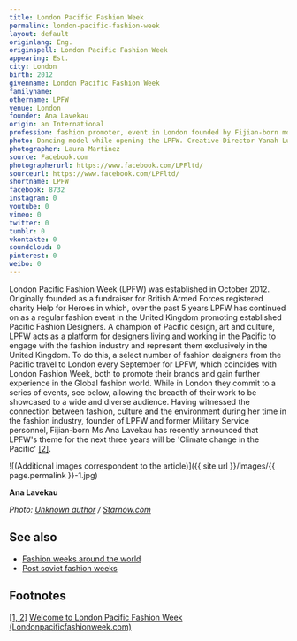 ```yaml
---
title: London Pacific Fashion Week
permalink: london-pacific-fashion-week
layout: default
originlang: Eng.
originspell: London Pacific Fashion Week
appearing: Est.
city: London
birth: 2012
givenname: London Pacific Fashion Week
familyname:
othername: LPFW
venue: London
founder: Ana Lavekau
origin: an International
profession: fashion promoter, event in London founded by Fijian-born model Ana Lavekau
photo: Dancing model while opening the LPFW. Creative Director Yanah Luvy hosted at Meston Suite, The Royal Horse Guards Hotel.
photographer: Laura Martinez
source: Facebook.com
photographerurl: https://www.facebook.com/LPFltd/
sourceurl: https://www.facebook.com/LPFltd/
shortname: LPFW
facebook: 8732
instagram: 0
youtube: 0
vimeo: 0
twitter: 0
tumblr: 0
vkontakte: 0
soundcloud: 0
pinterest: 0
weibo: 0
---
```


<!---
To edit top block see
icon "Meta Data"
on right menu
Full edit instructions
indexmod.gq/edit
-->

London Pacific Fashion Week (LPFW) was established in October 2012. Originally founded as a fundraiser for British Armed Forces registered charity Help for Heroes in which, over the past 5 years LPFW has continued on as a regular fashion event in the United Kingdom promoting established Pacific Fashion Designers. A champion of Pacific design, art and culture, LPFW acts as a platform for designers living and working in the Pacific to engage with the fashion industry and represent them exclusively in the United Kingdom. To do this, a select number of fashion designers from the Pacific travel to London every September for LPFW, which coincides with London Fashion Week, both to promote their brands and gain further experience in the Global fashion world. While in London they commit to a series of events, see below, allowing the breadth of their work to be showcased to a wide and diverse audience. Having witnessed the connection between fashion, culture and the environment during her time in the fashion industry, founder of LPFW and former Military Service personnel, Fijian-born Ms Ana Lavekau has recently announced that LPFW's theme for the next three years will be 'Climate change in the Pacific' <span id="a2">[\[2\]](#f2)</span>.

![(Additional images correspondent to the article)]({{ site.url }}/images/{{ page.permalink }}-1.jpg)

**Ana Lavekau**

*Photo: [Unknown author](https://www.starnow.com/analavekau/photos/9925768) / [Starnow.com](https://www.starnow.com/analavekau/photos/9925768)*                      

## See also

+ [Fashion weeks around the world](fashion-weeks-around-the-world)
+ [Post soviet fashion weeks](post-soviet-fashion-weeks)

## Footnotes

[[1, 2]](#a2) <span id="f2"></span> [Welcome to London Pacific Fashion Week (Londonpacificfashionweek.com)](https://londonpacificfashionweek.com)
